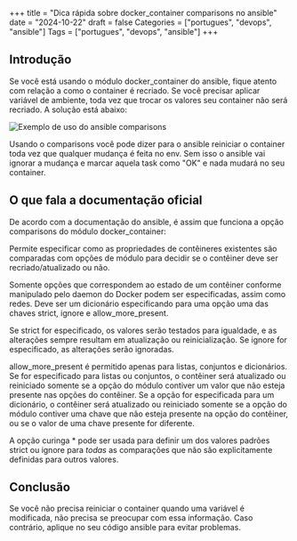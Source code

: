 +++
title = "Dica rápida sobre docker_container comparisons no ansible"
date = "2024-10-22"
draft = false
Categories = ["portugues", "devops", "ansible"]
Tags = ["portugues", "devops", "ansible"]
+++

## Introdução

Se você está usando o módulo docker_container do ansible, fique atento com relação a como o container é recriado. Se você precisar aplicar variável de ambiente, toda vez que trocar os valores seu container não será recriado. A solução está abaixo:

![Exemplo de uso do ansible comparisons](/img/ansible_comparisons.png)

Usando o comparisons você pode dizer para o ansible reiniciar o container toda vez que qualquer mudança é feita no env. Sem isso o ansible vai ignorar a mudança e marcar aquela task como "OK" e nada mudará no seu container.

## O que fala a documentação oficial

De acordo com a documentação do ansible, é assim que funciona a opção comparisons do módulo docker_container:

Permite especificar como as propriedades de contêineres existentes são comparadas com opções de módulo para decidir se o contêiner deve ser recriado/atualizado ou não.

Somente opções que correspondem ao estado de um contêiner conforme manipulado pelo daemon do Docker podem ser especificadas, assim como redes.
Deve ser um dicionário especificando para uma opção uma das chaves strict, ignore e allow_more_present.

Se strict for especificado, os valores serão testados para igualdade, e as alterações sempre resultam em atualização ou reinicialização. Se ignore for especificado, as alterações serão ignoradas.

allow_more_present é permitido apenas para listas, conjuntos e dicionários. Se for especificado para listas ou conjuntos, o contêiner será atualizado ou reiniciado somente se a opção do módulo contiver um valor que não esteja presente nas opções do contêiner. Se a opção for especificada para um dicionário, o contêiner será atualizado ou reiniciado somente se a opção do módulo contiver uma chave que não esteja presente na opção do contêiner, ou se o valor de uma chave presente for diferente.

A opção curinga * pode ser usada para definir um dos valores padrões strict ou ignore para *todas* as comparações que não são explicitamente definidas para outros valores.

## Conclusão

Se você não precisa reiniciar o container quando uma variável é modificada, não precisa se preocupar com essa informação. Caso contrário, aplique no seu código ansible para evitar problemas.